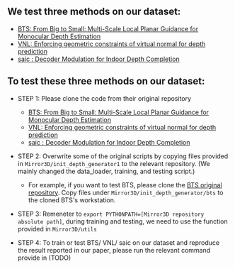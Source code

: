 ## We test three methods on our dataset:

- [BTS: From Big to Small: Multi-Scale Local Planar Guidance for Monocular Depth Estimation](https://github.com/cogaplex-bts/bts)
- [VNL: Enforcing geometric constraints of virtual normal for depth prediction](https://github.com/YvanYin/VNL_Monocular_Depth_Prediction)
- [saic : Decoder Modulation for Indoor Depth Completion](https://github.com/saic-vul/saic_depth_completion/tree/94bececdf12bb9867ce52c970bb2d11dee948d37)

## To test these three methods on our dataset:


- STEP 1: Please clone the code from their original repository
	- [BTS: From Big to Small: Multi-Scale Local Planar Guidance for Monocular Depth Estimation](https://github.com/cogaplex-bts/bts)
	- [VNL: Enforcing geometric constraints of virtual normal for depth prediction](https://github.com/YvanYin/VNL_Monocular_Depth_Prediction)
	- [saic : Decoder Modulation for Indoor Depth Completion](https://github.com/saic-vul/saic_depth_completion/tree/94bececdf12bb9867ce52c970bb2d11dee948d37)

- STEP 2: Overwrite some of the original scripts by copying files provided in `Mirror3D/init_depth_generator1` to the relevant repository. (We mainly changed the data_loader, training, and testing script.) 
	- For example, if you want to test BTS, please clone the [BTS original repository](https://github.com/cogaplex-bts/bts). Copy files under `Mirror3D/init_depth_generator/bts` to the cloned BTS's workstation. 

- STEP 3: Remeneter to `export PYTHONPATH=[Mirror3D repository absolute path]`, during training and testing, we need to use the function provided in `Mirror3D/utils`

- STEP 4: To train or test BTS/ VNL/ saic on our dataset and reproduce the result reported in our paper, please run the relevant command provide in (TODO)

